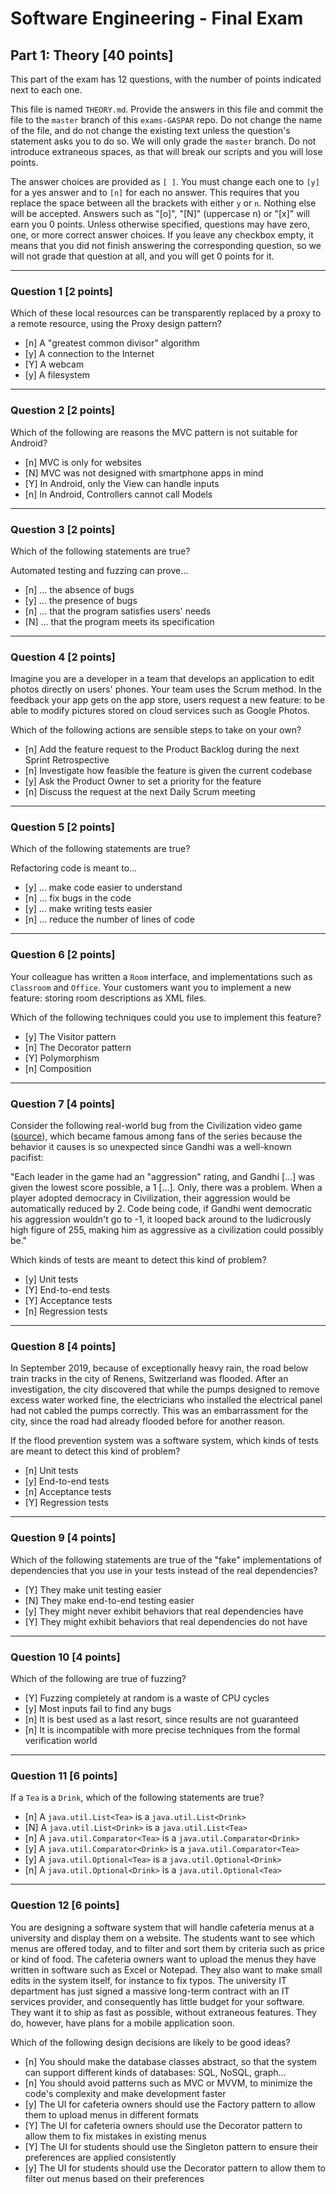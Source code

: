 # Software Engineering - Final Exam

## Part 1: Theory [40 points]

This part of the exam has 12 questions, with the number of points indicated next to each one.

This file is named `THEORY.md`.
Provide the answers in this file and commit the file to the `master` branch of this `exams-GASPAR` repo.
Do not change the name of the file, and do not change the existing text unless the question's statement asks you to do so.
We will only grade the `master` branch. Do not introduce extraneous spaces, as that will break our scripts and you will lose points.

The answer choices are provided as `[ ]`.
You must change each one to `[y]` for a yes answer and to `[n]` for each no answer.
This requires that you replace the space between all the brackets with either `y` or `n`.
Nothing else will be accepted.
Answers such as "[o]", "[N]" (uppercase n) or "[x]" will earn you 0 points.
Unless otherwise specified, questions may have zero, one, or more correct answer choices.
If you leave any checkbox empty, it means that you did not finish answering the corresponding question, so we will not grade that question at all, and you will get 0 points for it.

---

### Question 1 [2 points]

Which of these local resources can be transparently replaced by a proxy to a remote resource, using the Proxy design pattern?

- [n] A "greatest common divisor" algorithm
- [y] A connection to the Internet
- [Y] A webcam
- [y] A filesystem


---

### Question 2 [2 points]

Which of the following are reasons the MVC pattern is not suitable for Android?

- [n] MVC is only for websites
- [N] MVC was not designed with smartphone apps in mind
- [Y] In Android, only the View can handle inputs
- [n] In Android, Controllers cannot call Models


---

### Question 3 [2 points]

Which of the following statements are true?

Automated testing and fuzzing can prove...

- [n] ... the absence of bugs
- [y] ... the presence of bugs
- [n] ... that the program satisfies users' needs
- [N] ... that the program meets its specification 


---

### Question 4 [2 points]

Imagine you are a developer in a team that develops an application to edit photos directly on users' phones.
Your team uses the Scrum method.
In the feedback your app gets on the app store, users request a new feature: to be able to modify pictures stored on cloud services such as Google Photos.

Which of the following actions are sensible steps to take on your own?

- [n] Add the feature request to the Product Backlog during the next Sprint Retrospective
- [n] Investigate how feasible the feature is given the current codebase
- [y] Ask the Product Owner to set a priority for the feature
- [n] Discuss the request at the next Daily Scrum meeting


---

### Question 5 [2 points]

Which of the following statements are true?

Refactoring code is meant to...

- [y] ... make code easier to understand
- [n] ... fix bugs in the code
- [y] ... make writing tests easier
- [n] ... reduce the number of lines of code


---

### Question 6 [2 points]

Your colleague has written a `Room` interface, and implementations such as `Classroom` and `Office`.
Your customers want you to implement a new feature: storing room descriptions as XML files.

Which of the following techniques could you use to implement this feature?

- [y] The Visitor pattern
- [n] The Decorator pattern
- [Y] Polymorphism
- [n] Composition


---

### Question 7 [4 points]

Consider the following real-world bug from the Civilization video game ([source](https://web.archive.org/web/20191129124533/https://kotaku.com/why-gandhi-is-such-an-asshole-in-civilization-1653818245)),
which became famous among fans of the series because the behavior it causes is so unexpected since Gandhi was a well-known pacifist:

"Each leader in the game had an "aggression" rating, and Gandhi [...] was given the lowest score possible, a 1 [...].
Only, there was a problem. When a player adopted democracy in Civilization, their aggression would be automatically reduced by 2.
Code being code, if Gandhi went democratic his aggression wouldn't go to -1, it looped back around to the ludicrously high figure of 255, making him as aggressive as a civilization could possibly be."

Which kinds of tests are meant to detect this kind of problem?

- [y] Unit tests
- [Y] End-to-end tests
- [Y] Acceptance tests
- [n] Regression tests


---

### Question 8 [4 points]

In September 2019, because of exceptionally heavy rain, the road below train tracks in the city of Renens, Switzerland was flooded.
After an investigation, the city discovered that while the pumps designed to remove excess water worked fine, the electricians who installed the electrical panel had not cabled the pumps correctly.
This was an embarrassment for the city, since the road had already flooded before for another reason.

If the flood prevention system was a software system, which kinds of tests are meant to detect this kind of problem?

- [n] Unit tests
- [y] End-to-end tests
- [n] Acceptance tests
- [Y] Regression tests


---

### Question 9 [4 points]

Which of the following statements are true of the "fake" implementations of dependencies that you use in your tests instead of the real dependencies?

- [Y] They make unit testing easier
- [N] They make end-to-end testing easier
- [y] They might never exhibit behaviors that real dependencies have
- [Y] They might exhibit behaviors that real dependencies do not have


---

### Question 10 [4 points]

Which of the following are true of fuzzing?

- [Y] Fuzzing completely at random is a waste of CPU cycles
- [y] Most inputs fail to find any bugs
- [n] It is best used as a last resort, since results are not guaranteed
- [n] It is incompatible with more precise techniques from the formal verification world


---

### Question 11 [6 points]

If a `Tea` is a `Drink`, which of the following statements are true?

- [n] A `java.util.List<Tea>` is a `java.util.List<Drink>`
- [N] A `java.util.List<Drink>` is a `java.util.List<Tea>`
- [n] A `java.util.Comparator<Tea>` is a `java.util.Comparator<Drink>`
- [y] A `java.util.Comparator<Drink>` is a `java.util.Comparator<Tea>`
- [y] A `java.util.Optional<Tea>` is a `java.util.Optional<Drink>`
- [n] A `java.util.Optional<Drink>` is a `java.util.Optional<Tea>`


---

### Question 12 [6 points]

You are designing a software system that will handle cafeteria menus at a university and display them on a website.
The students want to see which menus are offered today, and to filter and sort them by criteria such as price or kind of food.
The cafeteria owners want to upload the menus they have written in software such as Excel or Notepad. They also want to make small edits in the system itself, for instance to fix typos.
The university IT department has just signed a massive long-term contract with an IT services provider, and consequently has little budget for your software.
They want it to ship as fast as possible, without extraneous features.
They do, however, have plans for a mobile application soon.

Which of the following design decisions are likely to be good ideas?

- [n] You should make the database classes abstract, so that the system can support different kinds of databases: SQL, NoSQL, graph...
- [n] You should avoid patterns such as MVC or MVVM, to minimize the code's complexity and make development faster
- [y] The UI for cafeteria owners should use the Factory pattern to allow them to upload menus in different formats
- [Y] The UI for cafeteria owners should use the Decorator pattern to allow them to fix mistakes in existing menus
- [Y] The UI for students should use the Singleton pattern to ensure their preferences are applied consistently
- [y] The UI for students should use the Decorator pattern to allow them to filter out menus based on their preferences

